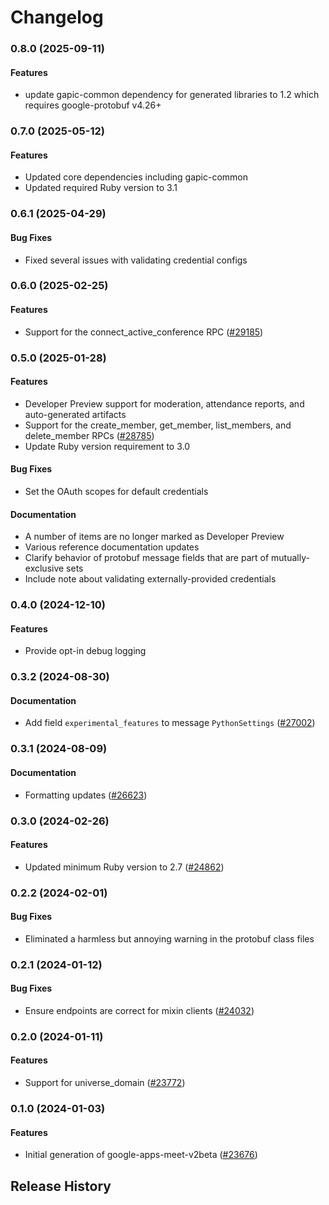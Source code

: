 # Changelog

### 0.8.0 (2025-09-11)

#### Features

* update gapic-common dependency for generated libraries to 1.2 which requires google-protobuf v4.26+ 

### 0.7.0 (2025-05-12)

#### Features

* Updated core dependencies including gapic-common 
* Updated required Ruby version to 3.1 

### 0.6.1 (2025-04-29)

#### Bug Fixes

* Fixed several issues with validating credential configs 

### 0.6.0 (2025-02-25)

#### Features

* Support for the connect_active_conference RPC ([#29185](https://github.com/googleapis/google-cloud-ruby/issues/29185)) 

### 0.5.0 (2025-01-28)

#### Features

* Developer Preview support for moderation, attendance reports, and auto-generated artifacts 
* Support for the create_member, get_member, list_members, and delete_member RPCs ([#28785](https://github.com/googleapis/google-cloud-ruby/issues/28785)) 
* Update Ruby version requirement to 3.0 
#### Bug Fixes

* Set the OAuth scopes for default credentials 
#### Documentation

* A number of items are no longer marked as Developer Preview 
* Various reference documentation updates 
* Clarify behavior of protobuf message fields that are part of mutually-exclusive sets 
* Include note about validating externally-provided credentials 

### 0.4.0 (2024-12-10)

#### Features

* Provide opt-in debug logging 

### 0.3.2 (2024-08-30)

#### Documentation

* Add field `experimental_features` to message `PythonSettings` ([#27002](https://github.com/googleapis/google-cloud-ruby/issues/27002)) 

### 0.3.1 (2024-08-09)

#### Documentation

* Formatting updates ([#26623](https://github.com/googleapis/google-cloud-ruby/issues/26623)) 

### 0.3.0 (2024-02-26)

#### Features

* Updated minimum Ruby version to 2.7 ([#24862](https://github.com/googleapis/google-cloud-ruby/issues/24862)) 

### 0.2.2 (2024-02-01)

#### Bug Fixes

* Eliminated a harmless but annoying warning in the protobuf class files 

### 0.2.1 (2024-01-12)

#### Bug Fixes

* Ensure endpoints are correct for mixin clients ([#24032](https://github.com/googleapis/google-cloud-ruby/issues/24032)) 

### 0.2.0 (2024-01-11)

#### Features

* Support for universe_domain ([#23772](https://github.com/googleapis/google-cloud-ruby/issues/23772)) 

### 0.1.0 (2024-01-03)

#### Features

* Initial generation of google-apps-meet-v2beta ([#23676](https://github.com/googleapis/google-cloud-ruby/issues/23676)) 

## Release History
